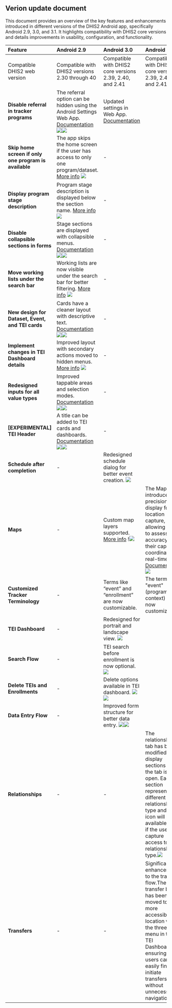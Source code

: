 ## Verion update document
This document provides an overview of the key features and enhancements introduced in different versions of the DHIS2 Android app, specifically Android 2.9, 3.0, and 3.1. It highlights compatibility with DHIS2 core versions and details improvements in usability, configuration, and functionality.



| Feature | Android 2.9 | Android 3.0 | Android 3.1 |
| :---- | :---- | :---- | :---- |
| Compatible DHIS2 web version | Compatible with DHIS2 versions 2.30 through 40| Compatible with DHIS2 core versions 2.39, 2.40, and 2.41| Compatible with DHIS2 core versions 2.39, 2.40, and 2.41|
| **Disable referral in tracker programs** | The referral option can be hidden using the Android Settings Web App. [Documentation](https://docs.dhis2.org/en/use/android-app/program-features.html#capture_app_programs_referrals)![](resources/versionupdateimages/image1.png)![](resources/versionupdateimages/image3.png)| Updated settings in Web App. [Documentation](https://docs.dhis2.org/en/use/android-app/settings-configuration.html#capture_app_android_settings_webapp_appearance_program) |  |
| **Skip home screen if only one program is available** | The app skips the home screen if the user has access to only one program/dataset. [More info](https://docs.dhis2.org/en/use/android-app/android-specific-features.html#capture_app_home) ![](resources/versionupdateimages/image2.png) | \- |  |
| **Display program stage description** | Program stage description is displayed below the section name. [More info](https://docs.dhis2.org/en/use/android-app/program-features.html#capture_app_programs_common_features_data_entry_form_program_stage_description) ![](resources/versionupdateimages/image4.png)| \- |  |
| **Disable collapsible sections in forms** | Stage sections are displayed with collapsible menus. [Documentation](https://docs.dhis2.org/en/use/android-app/program-features.html#capture_app_programs_common_features_data_entry_form_collapsible_sections) ![](resources/versionupdateimages/image5.png)![](resources/versionupdateimages/image6.png) | \- |  |
| **Move working lists under the search bar** | Working lists are now visible under the search bar for better filtering. [More info](https://docs.dhis2.org/en/use/android-app/program-features.html#capture_app_programs_common_features_working_lists) ![](resources/versionupdateimages/image7.png)| \- |  |
| **New design for Dataset, Event, and TEI cards** | Cards have a cleaner layout with descriptive text. [Documentation](https://docs.dhis2.org/en/use/android-app/datasets-features.html#capture_app_datsets_cards_design) ![](resources/versionupdateimages/image8.png)![](resources/versionupdateimages/image9.png) | \- |  |
| **Implement changes in TEI Dashboard details** | Improved layout with secondary actions moved to hidden menus. [More info](https://docs.dhis2.org/en/use/android-app/program-features.html#capture_app_programs_tei_design) ![](resources/versionupdateimages/image10.png) | \- |  |
| **Redesigned inputs for all value types** | Improved tappable areas and selection modes. [Documentation](https://docs.dhis2.org/en/use/android-app/program-features.html#capture_app_programs_common_features_data_entry_form_new_inputs) ![](resources/versionupdateimages/image11.png)![](resources/versionupdateimages/image12.png) | \- |  |
| **\[EXPERIMENTAL\] TEI Header** | A title can be added to TEI cards and dashboards. [Documentation](https://docs.dhis2.org/en/use/android-app/program-features.html#capture_app_programs_tei_header) ![](resources/versionupdateimages/image13.png)![](resources/versionupdateimages/image14.png)| \- |  |
| **Schedule after completion** | \- | Redesigned schedule dialog for better event creation. ![](resources/versionupdateimages/image15.png) |  |
| **Maps** | \- |Custom map layers supported. [More info](https://docs.dhis2.org/en/use/android-app/program-features.html?h=android%2B3.0&capture_app_programs_common_features_maps) !![](resources/versionupdateimages/image16.png)| The Map introduces a precision display for location capture, allowing users to assess the accuracy of their captured coordinates in real-time. [Documentation](https://docs.dhis2.org/en/use/android-app/program-features.html#capture_app_programs_common_features_map_accuracy)![](resources/versionupdateimages/image3.1.1.png)  |
| **Customized Tracker Terminology** | \- | Terms like “event” and “enrollment” are now customizable. | The term "event" (program context) is now customizable.|
| **TEI Dashboard** | \- | Redesigned for portrait and landscape view. ![](resources/versionupdateimages/image17.png) |  |
| **Search Flow** | \- | TEI search before enrollment is now optional. ![](resources/versionupdateimages/image18.png) |  |
| **Delete TEIs and Enrollments** | \- | Delete options available in TEI dashboard. ![](resources/versionupdateimages/image19.png) ![](resources/versionupdateimages/image20.png) |  |
| **Data Entry Flow** | \- | Improved form structure for better data entry. ![](resources/versionupdateimages/image21.png)![](resources/versionupdateimages/image22.png) |  |
| **Relationships** | \- |  \-|  The relationship tab has been modified to display sections once the tab is open. Each section represents a different relationship type and the + icon will be available only if the user has capture access to the relationship type.![](resources/versionupdateimages/image23.png) |
| **Transfers** | \- |  \-|  Significant enhancements to the transfer flow.The transfer button has been moved to a more accessible location within the three dot menu in the TEI Dashboard, ensuring that users can easily find and initiate transfers without unnecessary navigation.|

